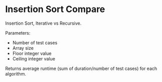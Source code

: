 # Insertion Sort Compare
Insertion Sort, Iterative vs Recursive.

Parameters:
- Number of test cases
- Array size
- Floor integer value
- Ceiling integer value

Returns average runtime (sum of duration/number of test cases) for each algorithm.
